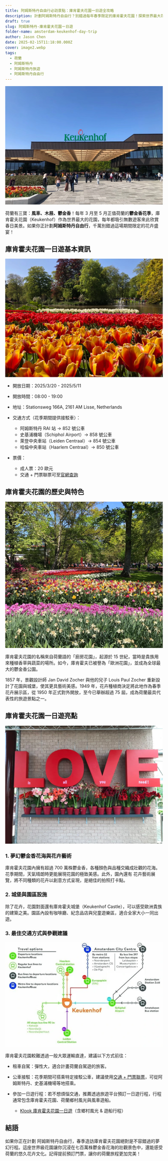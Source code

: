 ```yaml
---
title: 阿姆斯特丹自由行必訪景點：庫肯霍夫花園一日遊全攻略
description: 計劃阿姆斯特丹自由行？別錯過每年春季限定的庫肯霍夫花園！探索世界最大花園的歷史、賞花攻略與交通方式，享受荷蘭鬱金香花季的夢幻景色。
draft: true
slug: 阿姆斯特丹-庫肯霍夫花園ㄧ日遊
folder-name: amsterdam-keukenhof-day-trip
author: Jason Chen
date: 2025-02-15T11:18:00.000Z
cover: image2.webp
tags:
  - 荷蘭
  - 阿姆斯特丹
  - 阿姆斯特丹旅遊
  - 阿姆斯特丹自由行
---
```

![](image2.webp)

荷蘭有三寶：**風車、木屐、鬱金香**！每年 3 月至 5 月正值荷蘭的**鬱金香花季**，庫肯霍夫花園（Keukenhof）作為世界最大的花園，每年都吸引無數遊客來此欣賞春日美景。如果你正計劃**阿姆斯特丹自由行**，千萬別錯過這場期間限定的花卉盛宴！

## 庫肯霍夫花園一日遊基本資訊

![](image5.webp)

* 開放日期：2025/3/20 - 2025/5/11
* 開放時間：08:00 - 19:00
* 地址：Stationsweg 166A, 2161 AM Lisse, Netherlands
* 交通方式（花季期間提供接駁車）：

  * 阿姆斯特丹 RAI 站 → 852 號公車
  * 史基浦機場（Schiphol Airport）→ 858 號公車
  * 萊登中央車站（Leiden Centraal）→ 854 號公車
  * 哈倫中央車站（Haarlem Centraal）→ 850 號公車
* 票價：

  * 成人票：20 歐元
  * 交通 + 門票聯票可至[官網查詢](https://keukenhof.nl/en/ov/)

## [](https://keukenhof.nl/en/ov/)庫肯霍夫花園的歷史與特色

![](image1.webp)

庫肯霍夫花園的名稱來自荷蘭語的「廚房花園」，起源於 15 世紀，當時是貴族用來種植香草與蔬菜的場所。如今，庫肯霍夫已被譽為「歐洲花園」，並成為全球最大的鬱金香公園。

1857 年，景觀設計師 Jan David Zocher 與他的兒子 Louis Paul Zocher 重新設計了花園與城堡，使其更具藝術美感。1949 年，花卉種植商決定將此地作為春季花卉展示區，從 1950 年正式對外開放，至今已舉辦超過 75 屆，成為荷蘭最具代表性的旅遊景點之一。

## 庫肯霍夫花園一日遊亮點

![](image4.webp)

### 1. 夢幻鬱金香花海與花卉藝術

庫肯霍夫花園內擁有超過 700 萬株鬱金香，各種顏色與品種交織成壯觀的花海。花季期間，天氣晴朗時更能展現花園的極致美感。此外，園內還有 花卉藝術展覽，將不同種類的花卉以創意方式呈現，是絕佳的拍照打卡點。

### 2. 城堡與園區設施

除了花卉，花園對面還有庫肯霍夫城堡（Keukenhof Castle），可以感受歐洲貴族的建築之美。園區內設有咖啡廳、紀念品店與兒童遊樂區，適合全家大小一同出遊。

### 3. 最佳交通方式與參觀建議

![](image3.webp)

庫肯霍夫花園較難透過一般大眾運輸直達，建議以下方式前往：

* 租車自駕：彈性大，適合計畫荷蘭自駕遊的旅客。
* 公車接駁：花季期間可搭乘特定接駁公車，建議使用[交通 + 門票聯票](https://tickets.keukenhof.nl/en-US/tickets)，可從阿姆斯特丹、史基浦機場等地搭乘。
* 參加一日遊行程：若不想煩惱交通，推薦透過旅遊平台預訂一日遊行程，行程通常包含庫肯霍夫花園、荷蘭鄉村風光與風車遊船。

  * [Klook 庫肯霍夫花園一日遊](https://www.klook.com/zh-TW/activity/101454-keukenhof-tours-countryside-cruise-options-landmark-tour-lisse/?aid=api%7C701%7C7c5c012fdd5e7b773b25f5ae520f595f%7Cpid%7C85766&clickId=6b3d8e259c&spm=SearchResult.SearchResult_LIST&utm_medium=affiliate-alwayson&utm_source=network&utm_campaign=701&utm_term=85766)（含鄉村風光 & 遊船行程）

## 結語

如果你正在計劃 阿姆斯特丹自由行，春季造訪庫肯霍夫花園絕對是不容錯過的夢幻行程。這座世界級花園讓你沉浸在七百萬株鬱金香花海的壯觀景色中，還能感受荷蘭的悠久花卉文化。記得提前預訂門票，讓你的荷蘭旅程更加完美！
